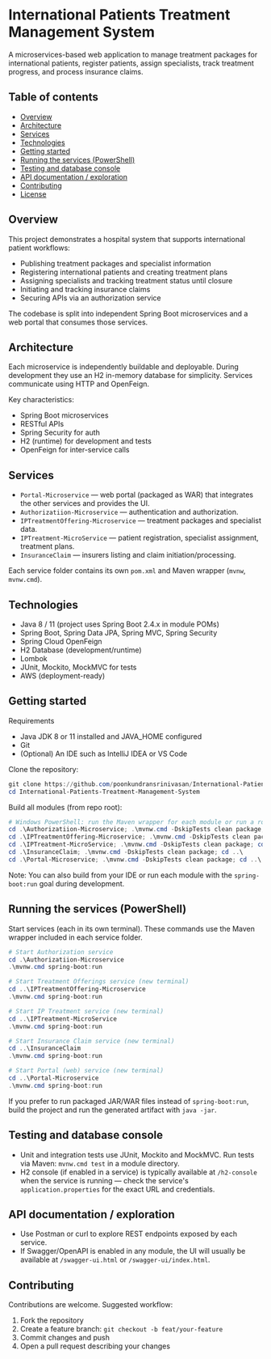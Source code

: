 # International Patients Treatment Management System

 A microservices-based web application to manage treatment packages for international patients, register patients, assign specialists, track treatment progress, and process insurance claims.

 ## Table of contents

 - [Overview](#overview)
 - [Architecture](#architecture)
 - [Services](#services)
 - [Technologies](#technologies)
 - [Getting started](#getting-started)
 - [Running the services (PowerShell)](#running-the-services-powershell)
 - [Testing and database console](#testing-and-database-console)
 - [API documentation / exploration](#api-documentation--exploration)
 - [Contributing](#contributing)
 - [License](#license)

 ## Overview

 This project demonstrates a hospital system that supports international patient workflows:

 - Publishing treatment packages and specialist information
 - Registering international patients and creating treatment plans
 - Assigning specialists and tracking treatment status until closure
 - Initiating and tracking insurance claims
 - Securing APIs via an authorization service

 The codebase is split into independent Spring Boot microservices and a web portal that consumes those services.

 ## Architecture

 Each microservice is independently buildable and deployable. During development they use an H2 in-memory database for simplicity. Services communicate using HTTP and OpenFeign.

 Key characteristics:

 - Spring Boot microservices
 - RESTful APIs
 - Spring Security for auth
 - H2 (runtime) for development and tests
 - OpenFeign for inter-service calls

 ## Services

 - `Portal-Microservice` — web portal (packaged as WAR) that integrates the other services and provides the UI.
 - `Authorizatiion-Microservice` — authentication and authorization.
 - `IPTreatmentOffering-Microservice` — treatment packages and specialist data.
 - `IPTreatment-MicroService` — patient registration, specialist assignment, treatment plans.
 - `InsuranceClaim` — insurers listing and claim initiation/processing.

 Each service folder contains its own `pom.xml` and Maven wrapper (`mvnw`, `mvnw.cmd`).

 ## Technologies

 - Java 8 / 11 (project uses Spring Boot 2.4.x in module POMs)
 - Spring Boot, Spring Data JPA, Spring MVC, Spring Security
 - Spring Cloud OpenFeign
 - H2 Database (development/runtime)
 - Lombok
 - JUnit, Mockito, MockMVC for tests
 - AWS (deployment-ready)

 ## Getting started

 Requirements

 - Java JDK 8 or 11 installed and JAVA_HOME configured
 - Git
 - (Optional) An IDE such as IntelliJ IDEA or VS Code

 Clone the repository:

 ```powershell
 git clone https://github.com/poonkundransrinivasan/International-Patients-Treatment-Management-System.git
 cd International-Patients-Treatment-Management-System
 ```

 Build all modules (from repo root):

 ```powershell
 # Windows PowerShell: run the Maven wrapper for each module or run a root-level build if you prefer
 cd .\Authorizatiion-Microservice; .\mvnw.cmd -DskipTests clean package; cd ..\
 cd .\IPTreatmentOffering-Microservice; .\mvnw.cmd -DskipTests clean package; cd ..\
 cd .\IPTreatment-MicroService; .\mvnw.cmd -DskipTests clean package; cd ..\
 cd .\InsuranceClaim; .\mvnw.cmd -DskipTests clean package; cd ..\
 cd .\Portal-Microservice; .\mvnw.cmd -DskipTests clean package; cd ..\
 ```

 Note: You can also build from your IDE or run each module with the `spring-boot:run` goal during development.

 ## Running the services (PowerShell)

 Start services (each in its own terminal). These commands use the Maven wrapper included in each service folder.

 ```powershell
 # Start Authorization service
 cd .\Authorizatiion-Microservice
 .\mvnw.cmd spring-boot:run

 # Start Treatment Offerings service (new terminal)
 cd ..\IPTreatmentOffering-Microservice
 .\mvnw.cmd spring-boot:run

 # Start IP Treatment service (new terminal)
 cd ..\IPTreatment-MicroService
 .\mvnw.cmd spring-boot:run

 # Start Insurance Claim service (new terminal)
 cd ..\InsuranceClaim
 .\mvnw.cmd spring-boot:run

 # Start Portal (web) service (new terminal)
 cd ..\Portal-Microservice
 .\mvnw.cmd spring-boot:run
 ```

 If you prefer to run packaged JAR/WAR files instead of `spring-boot:run`, build the project and run the generated artifact with `java -jar`.

 ## Testing and database console

 - Unit and integration tests use JUnit, Mockito and MockMVC. Run tests via Maven: `mvnw.cmd test` in a module directory.
 - H2 console (if enabled in a service) is typically available at `/h2-console` when the service is running — check the service's `application.properties` for the exact URL and credentials.

 ## API documentation / exploration

 - Use Postman or curl to explore REST endpoints exposed by each service.
 - If Swagger/OpenAPI is enabled in any module, the UI will usually be available at `/swagger-ui.html` or `/swagger-ui/index.html`.

 ## Contributing

 Contributions are welcome. Suggested workflow:

 1. Fork the repository
 2. Create a feature branch: `git checkout -b feat/your-feature`
 3. Commit changes and push
 4. Open a pull request describing your changes
